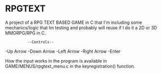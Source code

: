 # RPGTEXT
A project of a RPG TEXT BASED GAME in C that I'm including some mechanics/logic that Im testing and probably will reuse if I do it a 2D or 3D MMORPG/RPG in C.


              --Controls--

-Up Arrow
-Down Arrow
-Left Arrow
-Right Arrow
-Enter

How the input works in the program is available in GAME/MENUS/rpgtext_menu.c in the keyregistration() function.
